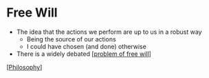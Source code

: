 # Free Will

- The idea that the actions we perform are up to us in a robust way
  - Being the source of our actions
  - I could have chosen (and done) otherwise
- There is a widely debated [[problem of free will]]

[[Philosophy]]

[//begin]: # "Autogenerated link references for markdown compatibility"
[problem of free will]: problem-of-free-will "Problem of Free Will"
[Philosophy]: philosophy "Philosophy"
[//end]: # "Autogenerated link references"